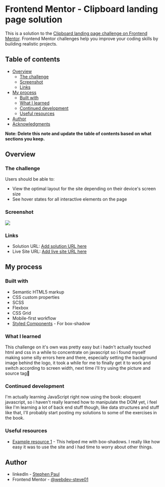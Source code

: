 # Frontend Mentor - Clipboard landing page solution

This is a solution to the [Clipboard landing page challenge on Frontend Mentor](https://www.frontendmentor.io/challenges/clipboard-landing-page-5cc9bccd6c4c91111378ecb9). Frontend Mentor challenges help you improve your coding skills by building realistic projects. 

## Table of contents

- [Overview](#overview)
  - [The challenge](#the-challenge)
  - [Screenshot](#screenshot)
  - [Links](#links)
- [My process](#my-process)
  - [Built with](#built-with)
  - [What I learned](#what-i-learned)
  - [Continued development](#continued-development)
  - [Useful resources](#useful-resources)
- [Author](#author)
- [Acknowledgments](#acknowledgments)

**Note: Delete this note and update the table of contents based on what sections you keep.**

## Overview

### The challenge

Users should be able to:

- View the optimal layout for the site depending on their device's screen size
- See hover states for all interactive elements on the page

### Screenshot

![](./screenshot.jpg)


### Links

- Solution URL: [Add solution URL here](https://your-solution-url.com)
- Live Site URL: [Add live site URL here](https://your-live-site-url.com)

## My process

### Built with

- Semantic HTML5 markup
- CSS custom properties
- SCSS 
- Flexbox
- CSS Grid
- Mobile-first workflow
- [Styled Components](https://100l5.io/) - For box-shadow



### What I learned

This challenge on it's own was pretty easy but i hadn't actually touched html and css in a while to concentrate on javascript so i found myself making some silly errors here and there, especially setting the background image behind the logo, it took a while for me to finally get it to work and switch according to screen width, next time i'll try using the picture and source tag🤔



### Continued development

I'm actually learning JavaScript right now using the book: eloquent javascript, so i haven't really learned how to manipulate the DOM yet, i feel like I'm learning a lot of back end stuff though, like data structures and stuff like that, I'll probably start posting my solutions to some of the exercises in the book.


### Useful resources

- [Example resource 1](https://100l5.io/) - This helped me with box-shadows. I really like how easy it was to use the site and i had time to worry about other things.

## Author

- linkedIn - [Stephen Paul](https://www.linkedin.com/in/stephen-paul-2bb872286/)
- Frontend Mentor - [@webdev-steve01](https://www.frontendmentor.io/profile/webdev-steve01)